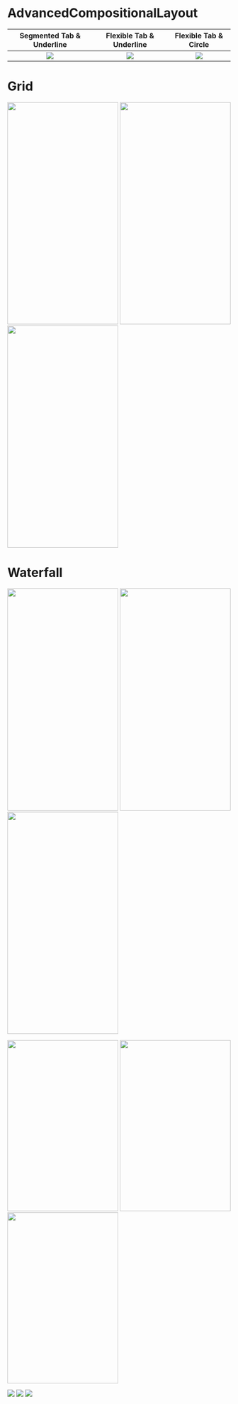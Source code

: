 # AdvancedCompositionalLayout


| Segmented Tab &  Underline | Flexible Tab &  Underline | Flexible Tab & Circle |
|:---:|:---:|:---:|
| <img src="https://github.com/tarikbozyak/AdvancedCompositionalLayout/blob/main/taskCaption.gif"> | <img src="https://github.com/tarikbozyak/AdvancedCompositionalLayout/blob/main/taskCaption.gif"> | <img src="https://github.com/tarikbozyak/AdvancedCompositionalLayout/blob/main/taskCaption.gif"> | 


# Grid
<img src="https://github.com/tarikbozyak/AdvancedCompositionalLayout/blob/main/gif/grid.gif" width="250" height="500"> <img src="https://github.com/tarikbozyak/AdvancedCompositionalLayout/blob/main/screenshots/grid3x3.png" width="250" height="500"> <img src="https://github.com/tarikbozyak/AdvancedCompositionalLayout/blob/main/screenshots/grid5x5.png" width="250" height="500">

# Waterfall
<img src="https://github.com/tarikbozyak/AdvancedCompositionalLayout/blob/main/gif/verticalWaterfall.gif" width="250" height="500"> <img src="https://github.com/tarikbozyak/AdvancedCompositionalLayout/blob/main/screenshots/waterfallV3x3.png" width="250" height="500"> <img src="https://github.com/tarikbozyak/AdvancedCompositionalLayout/blob/main/screenshots/waterfallV5x5.png" width="250" height="500">

<img src="https://github.com/tarikbozyak/AdvancedCompositionalLayout/blob/main/gif/horizontalWaterfall.gif" width="250" height="385"> <img src="https://github.com/tarikbozyak/AdvancedCompositionalLayout/blob/main/screenshots/waterfallH8.png" width="250" height="385"> <img src="https://github.com/tarikbozyak/AdvancedCompositionalLayout/blob/main/screenshots/waterfallH4.png" width="250" height="385">



<img src="https://github.com/tarikbozyak/AdvancedCompositionalLayout/blob/main/gif/multiSection.gif">

<img src="https://github.com/tarikbozyak/AdvancedCompositionalLayout/blob/main/gif/tabHeader.gif">

<img src="https://github.com/tarikbozyak/AdvancedCompositionalLayout/blob/main/gif/taskBanner.gif">


